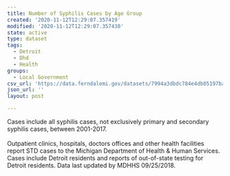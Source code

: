 ```yaml
---
title: Number of Syphilis Cases by Age Group
created: '2020-11-12T12:29:07.357419'
modified: '2020-11-12T12:29:07.357430'
state: active
type: dataset
tags:
  - Detroit
  - Dhd
  - Health
groups:
  - Local Government
csv_url: 'https://data.ferndalemi.gov/datasets/7994a3dbdc784e4db05197ba063c6277_0.csv'
json_url: ''
layout: post

---
```

<div>Cases include all syphilis cases, not exclusively primary and secondary syphilis cases, between 2001-2017.</div><div><br /></div><div>Outpatient clinics, hospitals, doctors offices and other health facilities report STD cases to the Michigan Department of Health &amp; Human Services. Cases include Detroit residents and reports of out-of-state testing for Detroit residents. Data last updated by MDHHS 09/25/2018.</div>
